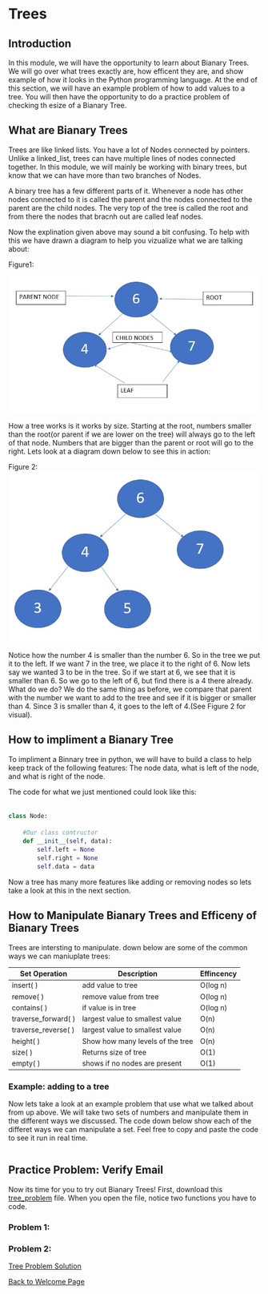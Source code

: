 # Trees
## Introduction
In this module, we will have the opportunity to learn about Bianary Trees.  We will go over what trees exactly are, how efficent they are, and show example of how it looks in the Python programming language.  At the end of this section, we will have an example problem of how to add values to a tree.  You will then have the opportunity to do a practice problem of checking th esize of a Bianary Tree.

##  What are Bianary Trees
Trees are like linked lists.  You have a lot of Nodes connected by pointers.  Unlike a linked_list, trees can have multiple lines of nodes connected together.  In this module, we will mainly be working with binary trees, but know that we can have more than two branches of Nodes.

A binary tree has a few different parts of it.  Whenever a node has other nodes connected to it is called the parent and the nodes connected to the parent are the child nodes. The very top of the tree is called the root and from there the nodes that bracnh out are called leaf nodes.  

Now the explination given above may sound a bit confusing.  To help with this we have drawn a diagram to help you vizualize what we are talking about:

Figure1:

![Tree Diagram 1 Picture](images/tree_img_1.jpg)

How a tree works is it works by size.  Starting at the root, numbers smaller than the root(or parent if we are lower on the tree) will always go to the left of that node.  Numbers that are bigger than the parent or root will go to the right.  Lets look at a diagram down below to see this in action:

Figure 2:
![Tree Diagram 2 Picture](images/tree_img_2.jpg)

Notice how the number 4 is smaller than the number 6.  So in the tree we put it to the left.  If we want 7 in the tree, we place it to the right of 6.  Now lets say we wanted 3 to be in the tree.  So if we start at 6, we see that it is smaller than 6.  So we go to the left of 6, but find there is a 4 there already.  What do we do?  We do the same thing as before, we compare that parent with the number we want to add to the tree and see if it is bigger or smaller than 4.  Since 3 is smaller than 4, it goes to the left of 4.(See Figure 2 for visual).

## How to impliment a Bianary Tree
To impliment a Binnary tree in python, we will have to build a class to help keep track of the following features:
The node data, what is left of the node, and what is right of the node. 

The code for what we just mentioned could look like this:

``` python

class Node:

    #Our class contructor
    def __init__(self, data):
        self.left = None
        self.right = None
        self.data = data
```

Now a tree has many more features like adding or removing nodes so lets take a look at this in the next section.

##  How to Manipulate Bianary Trees and Efficeny of Bianary Trees
Trees are intersting to manipulate.  down below are some of the common ways we can maniuplate trees:

Set Operation       |         Description             | Effincency
--------------------|---------------------------------|------
insert( )           | add value to tree               | O(log n)
remove( )           | remove value from tree          | O(log n)
contains( )         | if value is in tree             | O(log n)
traverse_forward( ) | largest value to smallest value | O(n)
traverse_reverse( ) | largest value to smallest value | O(n)
height( )           | Show how many levels of the tree| O(n)
size( )             | Returns size of tree            | O(1)
empty( )            | shows if no nodes are present   | O(1)


###  Example: adding to a tree
Now lets take a look at an example problem that use what we talked about from up above.  We will take two sets of numbers and manipulate them in the different ways we discussed.  The code down below show each of the differet ways we can manipulate a set.  Feel free to copy and paste the code to see it run in real time.

```python

 ```

##  Practice Problem: Verify Email

Now its time for you to try out Bianary Trees!  First, download this [tree_problem](tree_problem.py) file.  When you open the file, notice two functions you have to code.  

### Problem 1:


### Problem 2:


   [Tree Problem Solution](tree_problem_solution.py)

[Back to Welcome Page](0-welcome.md)
